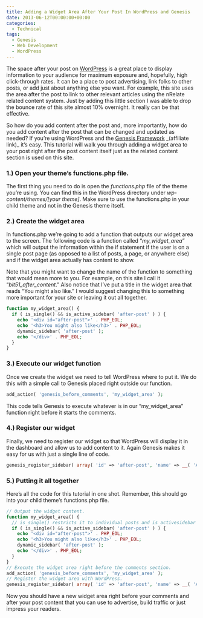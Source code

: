 ```yaml
---
title: Adding a Widget Area After Your Post In WordPress and Genesis
date: 2013-06-12T00:00:00+00:00
categories:
  - Technical
tags:
  - Genesis
  - Web Development
  - WordPress
---
```


The space after your post on [WordPress](http://www.wordpress.org) is a great place to display information to your audience for maximum exposure and, hopefully, high click-through rates. It can be a place to post advertising, link folks to other posts, or add just about anything else you want. For example, this site uses the area after the post to link to other relevant articles using the nRelate related content system. Just by adding this little section I was able to drop the bounce rate of this site almost 10% overnight. It really can be that effective.

So how do you add content after the post and, more importantly, how do you add content after the post that can be changed and updated as needed? If you’re using WordPress and the [Genesis Framework](http://www.shareasale.com/r.cfm?b=255468&u=527416&m=28169&urllink=&afftrack=) \_(affiliate link)\_ it’s easy. This tutorial will walk you through adding a widget area to your post right after the post content itself just as the related content section is used on this site.

### 1.) Open your theme’s functions.php file.

The first thing you need to do is open the _functions.php_ file of the theme you’re using. You can find this in the WordPress directory under _wp-content/themes/[your theme]_. Make sure to use the functions.php in your child theme and not in the Genesis theme itself.

### 2.) Create the widget area

In functions.php we’re going to add a function that outputs our widget area to the screen. The following code is a function called “_my\_widget\_area_” which will output the information within the if statement if the user is on a single post page (as opposed to a list of posts, a page, or anywhere else) and if the widget area actually has content to show.

Note that you might want to change the name of the function to something that would mean more to you. For example, on this site I call it “_bit51\_after\_content_.” Also notice that I’ve put a title in the widget area that reads “You might also like.” I would suggest changing this to something more important for your site or leaving it out all together.

``` php
function my_widget_area() {
  if ( is_single() && is_active_sidebar( 'after-post' ) ) {
    echo '<div id="after-post">' . PHP_EOL;
    echo '<h3>You might also like</h3>' . PHP_EOL;
    dynamic_sidebar( 'after-post' );
    echo '</div>' . PHP_EOL;
  }
}
```

### 3.) Execute our widget function

Once we create the widget we need to tell WordPress where to put it. We do this with a simple call to Genesis placed right outside our function.

``` php
add_action( 'genesis_before_comments', 'my_widget_area' );
```

This code tells Genesis to execute whatever is in our “my\_widget\_area” function right before it starts the comments.

### 4.) Register our widget

Finally, we need to register our widget so that WordPress will display it in the dashboard and allow us to add content to it. Again Genesis makes it easy for us with just a single line of code.

``` php
genesis_register_sidebar( array( 'id' => 'after-post', 'name' => __( 'After Post', 'bit51' ), 'description' => __( 'This is the section after a post.', 'bit51' ), ) );
```

### 5.) Putting it all together

Here’s all the code for this tutorial in one shot. Remember, this should go into your child theme’s functions.php file.

``` php
// Output the widget content.
function my_widget_area() {
  // is_single() restricts it to individual posts and is_activesidebar only writes anything if the sidebar actually has content to write.
  if ( is_single() && is_active_sidebar( 'after-post' ) ) {
    echo '<div id="after-post">' . PHP_EOL;
    echo '<h3>You might also like</h3>' . PHP_EOL;
    dynamic_sidebar( 'after-post' );
    echo '</div>' . PHP_EOL;
  }
}
// Execute the widget area right before the comments section.
add_action( 'genesis_before_comments', 'my_widget_area' );
// Register the widget area with WordPress.
genesis_register_sidebar( array( 'id' => 'after-post', 'name' => __( 'After Post', 'bit51' ), 'description' => __( 'This is the section after a post.', 'bit51' ), ) );
```

Now you should have a new widget area right before your comments and after your post content that you can use to advertise, build traffic or just impress your readers.
